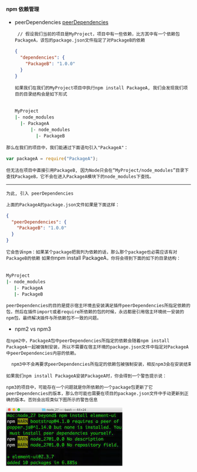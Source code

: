 #### npm 依赖管理

- peerDependencies
  [peerDependencies](https://www.jianshu.com/p/e8fec377eeb8)

  ` // 假设我们当前的项目是MyProject，项目中有一些依赖，比方其中有一个依赖包PackageA，该包的package.json文件指定了对PackageB的依赖`

  ```json
  {
    "dependencies": {
      "PackageB": "1.0.0"
    }
  }
  ```

  `如果我们在我们的MyProject项目中执行npm install PackageA, 我们会发现我们项目的目录结构会是如下形式`

  ```bash

  MyProject
  |- node_modules
    |- PackageA
        |- node_modules
          |- PackageB

  ```

`那么在我们的项目中，我们能通过下面语句引入"PackageA"：`

```javascript
var packageA = require("PackageA");
```

`但无法在项目中直接引用PackageB, 因为Node只会在“MyProject/node_modules”目录下查找PackageB，它不会在进入PackageA模块下的node_modules下查找。`

---

`为此, 引入 peerDependencies`

`上面的PackageA的package.json文件如果是下面这样：`

```json
{
  "peerDependencies": {
    "PackageB": "1.0.0"
  }
}
```

`它会告诉npm：如果某个package把我列为依赖的话，那么那个package也必需应该有对PackageB的依赖`
`如果你`npm install PackageA`，你将会得到下面的如下的目录结构：`

```bash

MyProject
|- node_modules
   |- PackageA
   |- PackageB

```

`peerDependencies的目的是提示宿主环境去安装满足插件peerDependencies所指定依赖的包，然后在插件import或者require所依赖的包的时候，永远都是引用宿主环境统一安装的npm包，最终解决插件与所依赖包不一致的问题。`

- npm2 vs npm3

`在npm2中，PackageA包中peerDependencies所指定的依赖会随着npm install PackageA一起被强制安装，所以不需要在宿主环境的package.json文件中指定对PackageA中peerDependencies内容的依赖。`

```bash
  npm3中不会再要求peerDependencies所指定的依赖包被强制安装，相反npm3会在安装结束后检查本次安装是否正确，如果不正确会给用户打印警告提示。
```

`如果我们npm install PackageA安装PackageA时，你会得到一个警告提示说：`

`npm3的项目中，可能存在一个问题就是你所依赖的一个package包更新了它peerDependencies的版本，那么你可能也需要在项目的package.json文件中手动更新到正确的版本。否则会出现类似下图所示的警告信息`

![warningPic](./img/peerDependencies.webp)